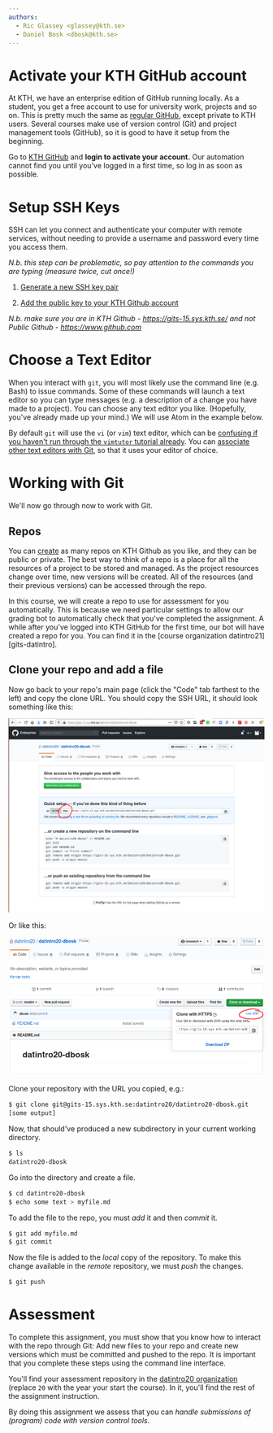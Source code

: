 ```yaml
---
authors:
  - Ric Glassey <glassey@kth.se>
  - Daniel Bosk <dbosk@kth.se>
---
```


# Activate your KTH GitHub account

At KTH, we have an enterprise edition of GitHub running locally. As a
student, you get a free account to use for university work, projects and
so on. This is pretty much the same as [regular GitHub][github], except
private to KTH users. Several courses make use of version control (Git)
and project management tools (GitHub), so it is good to have it setup
from the beginning.

Go to [KTH GitHub][gits] and **login to activate your account.** Our automation 
cannot find you until you've logged in a first time, so log in as soon as 
possible.

[github]: https://github.com
[gits]: https://gits-15.sys.kth.se/


# Setup SSH Keys

SSH can let you connect and authenticate your computer with remote services, 
without needing to provide a username and password every time you access them.

*N.b. this step can be problematic, so pay attention to the commands you
are typing (measure twice, cut once!)*

  1. [Generate a new SSH key pair][github-keypair]

  2. [Add the public key to your KTH Github account][github-addkeys]

[github-keypair]: https://help.github.com/articles/generating-a-new-ssh-key-and-adding-it-to-the-ssh-agent/

[github-addkeys]: https://help.github.com/articles/adding-a-new-ssh-key-to-your-github-account/

*N.b. make sure you are in KTH Github - https://gits-15.sys.kth.se/ and
not Public Github - https://www.github.com*


# Choose a Text Editor

When you interact with `git`, you will most likely use the command line
(e.g. Bash) to issue commands. Some of these commands will launch a text
editor so you can type messages (e.g. a description of a change you have
made to a project). You can choose any text editor you like. (Hopefully, you've 
already made up your mind.) We will use Atom in the example below.

By default `git` will use the `vi` (or `vim`) text editor, which can be 
[confusing if you haven't run through the `vimtutor` tutorial 
already][stackoverflow-exitvim]. You can [associate other text editors with 
Git][github-changeeditor], so that it uses your editor of choice.

[stackoverflow-exitvim]: https://stackoverflow.blog/2017/05/23/stack-overflow-helping-one-million-developers-exit-vim/

[github-changeeditor]: https://help.github.com/articles/associating-text-editors-with-git/


# Working with Git

We'll now go through now to work with Git.

## Repos

You can [create][github-makerepo] as many repos on KTH Github as you like, and 
they can be public or private. The best way to think of a repo is a place for 
all the resources of a project to be stored and managed. As the project
resources change over time, new versions will be created. All of the
resources (and their previous versions) can be accessed through the
repo.

[github-makerepo]: https://help.github.com/articles/create-a-repo/

In this course, we will create a repo to use for assessment for you 
automatically. This is because we need particular settings to allow our grading 
bot to automatically check that you've completed the assignment. A while after 
you've logged into KTH GitHub for the first time, our bot will have created a 
repo for you. You can find it in the [course organization 
datintro21][gits-datintro].


## Clone your repo and add a file

Now go back to your repo's main page (click the "Code" tab farthest to the 
left) and copy the clone URL. You should copy the SSH URL, it should look 
something like this:

![Copy the URL for SSH][gh-clone]

Or like this:

[gh-clone]: https://github.com/dbosk/introtools/raw/master/modules/git/gh-clone.png

![Copy the URL for SSH on a non-empty repo][gh-clone-nonempty]

[gh-clone-nonempty]: https://github.com/dbosk/introtools/raw/master/modules/git/gh-clone-nonempty.png

Clone your repository with the URL you copied, e.g.:
```bash
$ git clone git@gits-15.sys.kth.se:datintro20/datintro20-dbosk.git
[some output]
```
Now, that should've produced a new subdirectory in your current working 
directory.
```bash
$ ls
datintro20-dbosk
```

Go into the directory and create a file.
```bash
$ cd datintro20-dbosk
$ echo some text > myfile.md
```

To add the file to the repo, you must *add* it and then *commit* it.
```bash
$ git add myfile.md
$ git commit
```

Now the file is added to the *local* copy of the repository. To make this 
change available in the *remote* repository, we must *push* the changes.
```bash
$ git push
```


# Assessment

To complete this assignment, you must show that you know how to interact with 
the repo through Git: Add new files to your repo and create new versions which 
must be committed and pushed to the repo. It is important that you complete 
these steps using the command line interface.

You'll find your assessment repository in the [datintro20 
organization][datintro-org] (replace `20` with the year your start the course).
In it, you'll find the rest of the assignment instruction.

[datintro-org]: https://gits-15.sys.kth.se/datintro20

By doing this assignment we assess that you can *handle submissions of 
(program) code with version control tools*.

